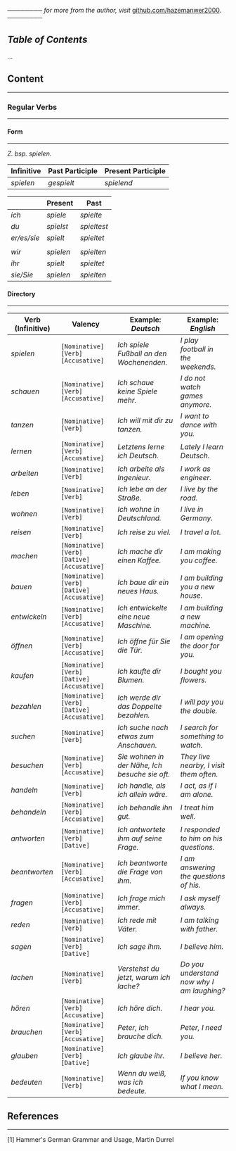──────── *for more from the author, visit* [github.com/hazemanwer2000](https://github.com/hazemanwer2000). ────────
## *Table of Contents*
...
## Content
---
### Regular Verbs
---
#### Form
---
*Z. bsp. spielen.*

| Infinitive | Past Participle | Present Participle |
| ---------- | --------------- | ------------------ |
| *spielen*  | *gespielt*      | *spielend*         |

|             | Present   | Past        |
| ----------- | --------- | ----------- |
| *ich*       | *spiele*  | *spielte*   |
| *du*        | *spielst* | *spieltest* |
| *er/es/sie* | *spielt*  | *spieltet*  |
|             |           |             |
| *wir*       | *spielen* | *spielten*  |
| *ihr*       | *spielt*  | *spieltet*  |
| *sie/Sie*   | *spielen* | *spielten*  |
#### Directory
---

| Verb (Infinitive) | Valency                                     | Example: *Deutsch*                             | Example: *English*                         |
| ----------------- | ------------------------------------------- | ---------------------------------------------- | ------------------------------------------ |
| *spielen*         | `[Nominative] [Verb] [Accusative]`          | *Ich spiele Fußball an den Wochenenden.*       | *I play football in the weekends.*         |
| *schauen*         | `[Nominative] [Verb] [Accusative]`          | *Ich schaue keine Spiele mehr.*                | *I do not watch games anymore.*            |
| *tanzen*          | `[Nominative] [Verb]`                       | *Ich will mit dir zu tanzen.*                  | *I want to dance with you.*                |
| *lernen*          | `[Nominative] [Verb] [Accusative]`          | *Letztens lerne ich Deutsch.*                  | *Lately I learn Deutsch.*                  |
| *arbeiten*        | `[Nominative] [Verb]`                       | *Ich arbeite als Ingenieur.*                   | *I work as engineer.*                      |
| *leben*           | `[Nominative] [Verb]`                       | *Ich lebe an der Straße.*                      | *I live by the road.*                      |
| *wohnen*          | `[Nominative] [Verb]`                       | *Ich wohne in Deutschland.*                    | *I live in Germany.*                       |
| *reisen*          | `[Nominative] [Verb]`                       | *Ich reise zu viel.*                           | *I travel a lot.*                          |
| *machen*          | `[Nominative] [Verb] [Dative] [Accusative]` | *Ich mache dir einen Kaffee.*                  | *I am making you coffee.*                  |
| *bauen*           | `[Nominative] [Verb] [Dative] [Accusative]` | *Ich baue dir ein neues Haus.*                 | *I am building you a new house.*           |
| *entwickeln*      | `[Nominative] [Verb] [Accusative]`          | *Ich entwickelte eine neue Maschine.*          | *I am building a new machine.*             |
| *öffnen*          | `[Nominative] [Verb] [Accusative]`          | *Ich öffne für Sie die Tür.*                   | *I am opening the door for you.*           |
| *kaufen*          | `[Nominative] [Verb] [Dative] [Accusative]` | *Ich kaufte dir Blumen.*                       | *I bought you flowers.*                    |
| *bezahlen*        | `[Nominative] [Verb] [Dative] [Accusative]` | *Ich werde dir das Doppelte bezahlen.*         | *I will pay you the double.*               |
| *suchen*          | `[Nominative] [Verb]`                       | *Ich suche nach etwas zum Anschauen.*          | *I search for something to watch.*         |
| *besuchen*        | `[Nominative] [Verb] [Accusative]`          | *Sie wohnen in der Nähe, Ich besuche sie oft.* | *They live nearby, I visit them often.*    |
| *handeln*         | `[Nominative] [Verb]`                       | *Ich handle, als ich allein wäre.*             | *I act, as if I am alone.*                 |
| *behandeln*       | `[Nominative] [Verb] [Accusative]`          | *Ich behandle ihn gut.*                        | *I treat him well.*                        |
| *antworten*       | `[Nominative] [Verb] [Dative]`              | *Ich antwortete ihm auf seine Frage.*          | *I responded to him on his questions.*     |
| *beantworten*     | `[Nominative] [Verb] [Accusative]`          | *Ich beantworte die Frage von ihm.*            | *I am answering the questions of his.*     |
| *fragen*          | `[Nominative] [Verb] [Accusative]`          | *Ich frage mich immer.*                        | *I ask myself always.*                     |
| *reden*           | `[Nominative] [Verb]`                       | *Ich rede mit Väter.*                          | *I am talking with father.*                |
| *sagen*           | `[Nominative] [Verb] [Dative]`              | *Ich sage ihm.*                                | *I believe him.*                           |
| *lachen*          | `[Nominative] [Verb]`                       | *Verstehst du jetzt, warum ich lache?*         | *Do you understand now why I am laughing?* |
| *hören*           | `[Nominative] [Verb] [Accusative]`          | *Ich höre dich.*                               | *I hear you.*                              |
| *brauchen*        | `[Nominative] [Verb] [Accusative]`          | *Peter, ich brauche dich.*                     | *Peter, I need you.*                       |
| *glauben*         | `[Nominative] [Verb] [Dative]`              | *Ich glaube ihr.*                              | *I believe her.*                           |
| *bedeuten*        | `[Nominative] [Verb]`                       | *Wenn du weiß, was ich bedeute.*               | *If you know what I mean.*                 |
## References
---
[1] Hammer's German Grammar and Usage, Martin Durrel